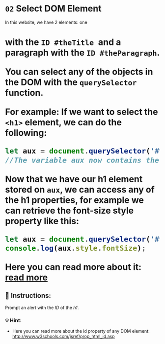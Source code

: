 # `02` Select DOM Element

In this website, we have 2 elements: one <H1> with the `ID #theTitle `and a paragraph with the `ID #theParagraph`.

You can select any of the objects in the DOM with the `querySelector` function. 

For example: If we want to select the `<h1>` element, we can do the following:

```js
let aux = document.querySelector('#theTitle');
//The variable aux now contains the H1 DOM element inside.
```

Now that we have our h1 element stored on `aux`, we can access any of the h1 properties, for example we can retrieve the font-size style property like this:

```js
let aux = document.querySelector('#theTitle');
console.log(aux.style.fontSize);
```

Here you can read more about it: [read more](https://www.w3schools.com/jsref/prop_style_fontsize.asp)

## 📝 Instructions:

Prompt an alert with the *ID* of the *h1*.

### 💡 Hint:
- Here you can read more about the id property of any DOM element: http://www.w3schools.com/jsref/prop_html_id.asp